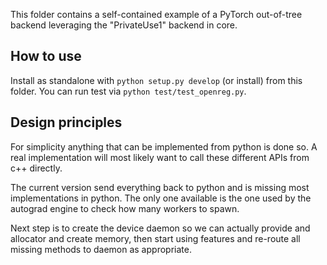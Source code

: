 This folder contains a self-contained example of a PyTorch out-of-tree backend leveraging the "PrivateUse1" backend in core.

## How to use
Install as standalone with `python setup.py develop` (or install) from this folder.
You can run test via `python test/test_openreg.py`.

## Design principles
For simplicity anything that can be implemented from python is done so.
A real implementation will most likely want to call these different APIs from c++ directly.

The current version send everything back to python and is missing most implementations in python. The only one available is the one used by the autograd engine to check how many workers to spawn.

Next step is to create the device daemon so we can actually provide and allocator and create memory, then start using features and re-route all missing methods to daemon as appropriate.
